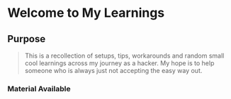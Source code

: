 # Welcome to My Learnings

## Purpose

> This is a recollection of setups, tips, workarounds
> and random small cool learnings across my journey
> as a hacker. My hope is to help someone who is always
> just not accepting the easy way out.

### Material Available

